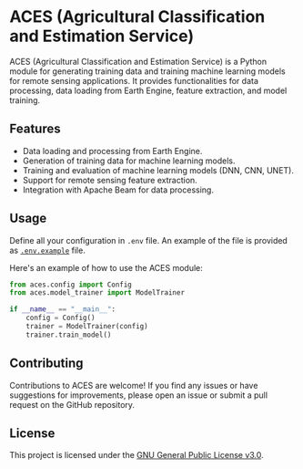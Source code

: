# ACES (Agricultural Classification and Estimation Service)

ACES (Agricultural Classification and Estimation Service) is a Python module for generating training data and training machine learning models for remote sensing applications. It provides functionalities for data processing, data loading from Earth Engine, feature extraction, and model training.

## Features

- Data loading and processing from Earth Engine.
- Generation of training data for machine learning models.
- Training and evaluation of machine learning models (DNN, CNN, UNET).
- Support for remote sensing feature extraction.
- Integration with Apache Beam for data processing.


## Usage
Define all your configuration in `.env` file. An example of the file is provided as [`.env.example`](https://github.com/biplovbhandari/aces/blob/main/.env.example) file.

Here's an example of how to use the ACES module:

```python
from aces.config import Config
from aces.model_trainer import ModelTrainer

if __name__ == "__main__":
    config = Config()
    trainer = ModelTrainer(config)
    trainer.train_model()
```

## Contributing
Contributions to ACES are welcome! If you find any issues or have suggestions for improvements, please open an issue or submit a pull request on the GitHub repository.

## License
This project is licensed under the [GNU General Public License v3.0](https://github.com/biplovbhandari/aces/blob/main/LICENSE).
